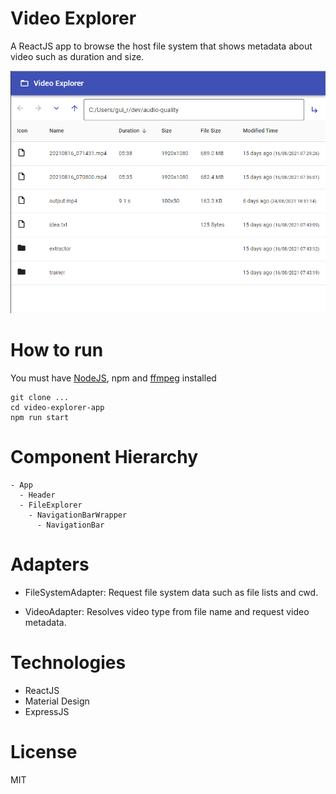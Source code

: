 # Video Explorer

A ReactJS app to browse the host file system that shows metadata about video such as duration and size.

![Demonstration](demonstration.png)

# How to run

You must have [NodeJS](https://nodejs.org/), npm and [ffmpeg](https://www.ffmpeg.org/) installed

```
git clone ...
cd video-explorer-app
npm run start
```

# Component Hierarchy

    - App
      - Header
      - FileExplorer
        - NavigationBarWrapper
          - NavigationBar

# Adapters

 - FileSystemAdapter: Request file system data such as file lists and cwd.

 - VideoAdapter: Resolves video type from file name and request video metadata.

# Technologies

 - ReactJS
 - Material Design
 - ExpressJS

# License

MIT
